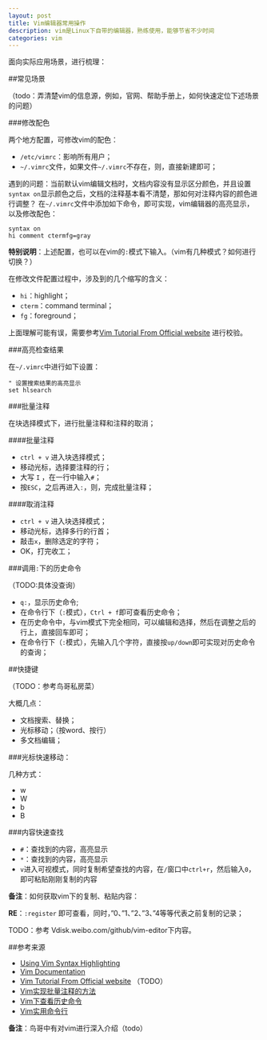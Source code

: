 ```yaml
---
layout: post
title: Vim编辑器常用操作
description: vim是Linux下自带的编辑器，熟练使用，能够节省不少时间
categories: vim
---
```


面向实际应用场景，进行梳理：

##常见场景

（todo：弄清楚vim的信息源，例如，官网、帮助手册上，如何快速定位下述场景的问题）


###修改配色

两个地方配置，可修改vim的配色：

* `/etc/vimrc`：影响所有用户；
* `~/.vimrc`文件，如果文件`~/.vimrc`不存在，则，直接新建即可；


遇到的问题：当前默认vim编辑文档时，文档内容没有显示区分颜色，并且设置`syntax on`显示颜色之后，文档的注释基本看不清楚，那如何对注释内容的颜色进行调整？
在`~/.vimrc`文件中添加如下命令，即可实现，vim编辑器的高亮显示，以及修改配色：

	syntax on
	hi comment ctermfg=gray
	
**特别说明**：上述配置，也可以在vim的`:`模式下输入。（vim有几种模式？如何进行切换？）

在修改文件配置过程中，涉及到的几个缩写的含义：

* `hi`：highlight；
* `cterm`：command terminal；
* `fg`：foreground；

上面理解可能有误，需要参考[Vim Tutorial From Official website][Vim Tutorial From Official website] 进行校验。


###高亮检查结果

在`~/.vimrc`中进行如下设置：

	" 设置搜索结果的高亮显示
	set hlsearch
	



###批量注释


在块选择模式下，进行批量注释和注释的取消；

####批量注释

* `ctrl + v` 进入块选择模式；
* 移动光标，选择要注释的行；
* 大写 `I` ，在一行中输入`#`；
* 按`ESC`，之后再进入`:`，则，完成批量注释；


####取消注释

* `ctrl + v` 进入块选择模式；
* 移动光标，选择多行的行首；
* 敲击`x`，删除选定的字符；
* OK，打完收工；



###调用`:`下的历史命令


（TODO:具体没查询）


* `q:`，显示历史命令;
* 在命令行下（`:`模式），`Ctrl + f`即可查看历史命令；
* 在历史命令中，与vim模式下完全相同，可以编辑和选择，然后在调整之后的行上，直接回车即可；
* 在命令行下（`:`模式），先输入几个字符，直接按`up/down`即可实现对历史命令的查询；



##快捷键

（TODO：参考鸟哥私房菜）

大概几点：

* 文档搜索、替换；
* 光标移动；（按word、按行）
* 多文档编辑；



###光标快速移动：

几种方式：

* w
* W
* b
* B

###内容快速查找

* `#`：查找到的内容，高亮显示
* `*`：查找到的内容，高亮显示
* `v`进入可视模式，同时复制希望查找的内容，在`/`窗口中`ctrl+r`，然后输入`0`，即可粘贴刚刚复制的内容

**备注**：如何获取vim下的复制、粘贴内容：

**RE**：`:register` 即可查看，同时，”0、”1、”2、”3、”4等等代表之前复制的记录；






TODO：参考 Vdisk.weibo.com/github/vim-editor下内容。



##参考来源


* [Using Vim Syntax Highlighting][Using Vim Syntax Highlighting]
* [Vim Documentation][Vim Documentation]
* [Vim Tutorial From Official website][Vim Tutorial From Official website] （TODO）
* [Vim实现批量注释的方法][Vim实现批量注释的方法]
* [Vim下查看历史命令][Vim下查看历史命令]
* [Vim实用命令行][Vim实用命令行]




**备注**：鸟哥中有对vim进行深入介绍（todo）











[NingG]:    									http://ningg.github.com  "NingG"
[Using Vim Syntax Highlighting]:				http://www.sbf5.com/~cduan/technical/vi/vi-4.shtml
[Vim Documentation]:							http://www.vim.org/docs.php
[Vim Tutorial From Official website]:			/download/vim-editor		"on Vdisk.weibo.com/github/vim-editor"
[Vim实现批量注释的方法]:						http://be-evil.org/vim-how-to-comment-multi-line-code.html
[Vim下查看历史命令]:							http://www.douban.com/group/topic/7502081/
[Vim实用命令行]:								http://www.haodaima.net/art/2774935




